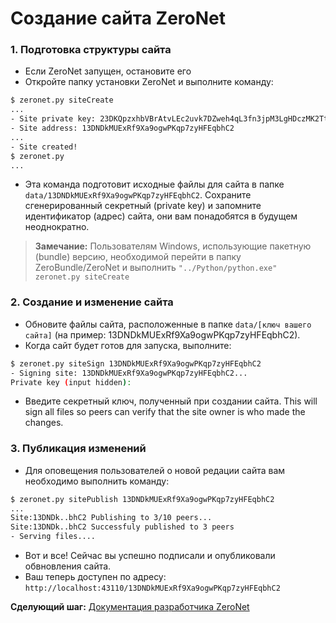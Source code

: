 # Создание сайта ZeroNet


### 1. Подготовка структуры сайта

* Если ZeroNet запущен, остановите его
* Откройте папку установки ZeroNet и выполните команду:

```bash
$ zeronet.py siteCreate
...
- Site private key: 23DKQpzxhbVBrAtvLEc2uvk7DZweh4qL3fn3jpM3LgHDczMK2TtYUq
- Site address: 13DNDkMUExRf9Xa9ogwPKqp7zyHFEqbhC2
...
- Site created!
$ zeronet.py
...
```

- Эта команда подготовит исходные файлы для сайта в папке ```data/13DNDkMUExRf9Xa9ogwPKqp7zyHFEqbhC2```. Сохраните сгенерированный секретный (private key) и запомните идентификатор (адрес) сайта, они вам понадобятся в будущем неоднократно.

> __Замечание:__
> Пользователям Windows, использующие пакетную (bundle) версию, необходимой перейти в папку ZeroBundle/ZeroNet и выполнить `"../Python/python.exe" zeronet.py siteCreate`

### 2. Создание и изменение сайта

* Обновите файлы сайта, расположенные в папке ```data/[ключ вашего сайта]``` (на пример: 13DNDkMUExRf9Xa9ogwPKqp7zyHFEqbhC2).
* Когда сайт будет готов для запуска, выполните:

```bash
$ zeronet.py siteSign 13DNDkMUExRf9Xa9ogwPKqp7zyHFEqbhC2
- Signing site: 13DNDkMUExRf9Xa9ogwPKqp7zyHFEqbhC2...
Private key (input hidden):
```

* Введите секретный ключ, полученный при создании сайта. This will sign all files so peers can verify that the site owner is who made the changes.

### 3. Публикация изменений

* Для оповещения пользователей о новой редации сайта вам необходимо выполнить команду:

```bash
$ zeronet.py sitePublish 13DNDkMUExRf9Xa9ogwPKqp7zyHFEqbhC2
...
Site:13DNDk..bhC2 Publishing to 3/10 peers...
Site:13DNDk..bhC2 Successfuly published to 3 peers
- Serving files....
```

* Вот и все! Сейчас вы успешно подписали и опубликовали обвновления сайта.
* Ваш теперь доступен по адресу: ```http://localhost:43110/13DNDkMUExRf9Xa9ogwPKqp7zyHFEqbhC2```


**Сделующий шаг:** [Документация разработчика ZeroNet](/site_development/getting_started/)
